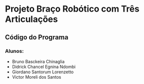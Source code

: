 # Projeto Braço Robótico com Três Articulações

## Código do Programa


### Alunos:
* Bruno Basckeira Chinaglia
* Didrick Chancel Egnina Ndombi
* Giordano Santorum Lorenzetto
* Victor Moreli dos Santos
